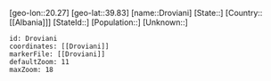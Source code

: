 ﻿---
location: [39.83,20.27]
mapzoom: [7,12] 
mapmarker: city 
type: City
tags:
- geo/City


SpocWebEntityId: 29890
isDeleted: false
confidential: public

---
[geo-lon::20.27]
[geo-lat::39.83]
[name::Droviani]
[State::]
[Country::[[Albania]]]
[StateId::]
[Population::]
[Unknown::]


```leaflet
id: Droviani
coordinates: [[Droviani]]
markerFile: [[Droviani]]
defaultZoom: 11 
maxZoom: 18
```
